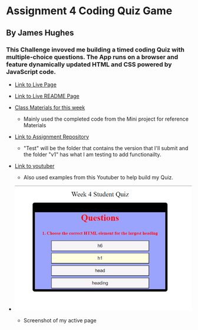 # Assignment 4 Coding Quiz Game 
## By James Hughes
### This Challenge invoved me building a timed coding Quiz with multiple-choice questions. The App runs on a browser and feature dynamically updated HTML and CSS powered by JavaScript code.
 * [Link to Live Page](https://jameshughes2009.github.io/assignment-4/test/)

* [Link to Live README Page](https://jameshughes2009.github.io/assignment-4/)

 * [Class Materials for this week](https://github.com/Jameshughes2009/Firstday)
    * Mainly used the completed code from the Mini project for reference Materials


* [Link to Assignment Repository](https://github.com/Jameshughes2009/assignment-4)
    * "Test" will be the folder that contains the version that I'll submit and the folder "v1" has what I am testing to add functionailty.

* [Link to youtuber](https://www.youtube.com/@GreatStackDev)
    * Also used examples from this Youtuber to help build my Quiz.
    
* ![Screenshot 2024-01-27 150320](https://github.com/Jameshughes2009/assignment-4/blob/main/test/images/Screenshot%202024-01-27%20150320.png?raw=true)
    * Screenshot of my active page